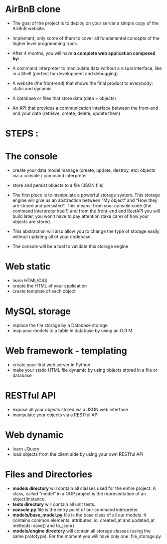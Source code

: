 # **AirBnB clone**

+ The goal of the project is to deploy on your server a simple copy of the AirBnB website.

+ Implement, only some of them to cover all fundamental concepts of the higher level programming track.

+ After 4 months, you will have **a complete web application composed by:**

+    A command interpreter to manipulate data without a visual interface, like in a Shell (perfect for development and debugging)
+    A website (the front-end) that shows the final product to everybody: static and dynamic
+    A database or files that store data (data = objects)
+    An API that provides a communication interface between the front-end and your data (retrieve, create, delete, update them)

# **STEPS :**

# **The console**

+ create your data model
manage (create, update, destroy, etc) objects via a console / command interpreter
+ store and persist objects to a file (JSON file)
+ The first piece is to manipulate a powerful storage system. This storage engine will give us an abstraction between “My object” and “How they are stored and persisted”. This means: from your console code (the command interpreter itself) and from the front-end and RestAPI you will build later, you won’t have to pay attention (take care) of how your objects are stored.

+ This abstraction will also allow you to change the type of storage easily without updating all of your codebase.

+ The console will be a tool to validate this storage engine

# **Web static**

+ learn HTML/CSS
+ create the HTML of your application
+ create template of each object

# **MySQL storage**

+ replace the file storage by a Database storage
+ map your models to a table in database by using an O.R.M.

# **Web framework - templating**

+ create your first web server in Python
+ make your static HTML file dynamic by using objects stored in a file or database

# **RESTful API**

+ expose all your objects stored via a JSON web interface
+ manipulate your objects via a RESTful API

# **Web dynamic**

+ learn JQuery
+ load objects from the client side by using your own RESTful API

# **Files and Directories**

+ **models directory** will contain all classes used for the entire project. A class, called “model” in a OOP project is the representation of an object/instance.
+ **tests directory** will contain all unit tests.
+ **console.py** file is the entry point of our command interpreter.
+ **models/base_model.py** file is the base class of all our models. It contains common elements:
attributes: id, created_at and updated_at
methods: save() and to_json()
+ **models/engine directory** will contain all storage classes (using the same prototype). For the moment you will have only one: file_storage.py.
